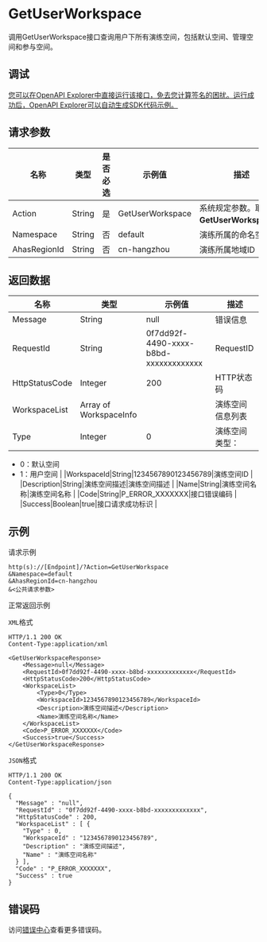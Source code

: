 # GetUserWorkspace

调用GetUserWorkspace接口查询用户下所有演练空间，包括默认空间、管理空间和参与空间。

## 调试

[您可以在OpenAPI Explorer中直接运行该接口，免去您计算签名的困扰。运行成功后，OpenAPI Explorer可以自动生成SDK代码示例。](https://api.aliyun.com/#product=ahas-openapi&api=GetUserWorkspace&type=RPC&version=2019-09-01)

## 请求参数

|名称|类型|是否必选|示例值|描述|
|--|--|----|---|--|
|Action|String|是|GetUserWorkspace|系统规定参数。取值：**GetUserWorkspace**。 |
|Namespace|String|否|default|演练所属的命名空间 |
|AhasRegionId|String|否|cn-hangzhou|演练所属地域ID |

## 返回数据

|名称|类型|示例值|描述|
|--|--|---|--|
|Message|String|null|错误信息 |
|RequestId|String|0f7dd92f-4490-xxxx-b8bd-xxxxxxxxxxxxx|RequestID |
|HttpStatusCode|Integer|200|HTTP状态码 |
|WorkspaceList|Array of WorkspaceInfo| |演练空间信息列表 |
|Type|Integer|0|演练空间类型：

 -   0：默认空间
-   1：用户空间 |
|WorkspaceId|String|1234567890123456789|演练空间ID |
|Description|String|演练空间描述|演练空间描述 |
|Name|String|演练空间名称|演练空间名称 |
|Code|String|P\_ERROR\_XXXXXXX|接口错误编码 |
|Success|Boolean|true|接口请求成功标识 |

## 示例

请求示例

```
http(s)://[Endpoint]/?Action=GetUserWorkspace
&Namespace=default
&AhasRegionId=cn-hangzhou
&<公共请求参数>
```

正常返回示例

`XML`格式

```
HTTP/1.1 200 OK
Content-Type:application/xml

<GetUserWorkspaceResponse>
    <Message>null</Message>
    <RequestId>0f7dd92f-4490-xxxx-b8bd-xxxxxxxxxxxxx</RequestId>
    <HttpStatusCode>200</HttpStatusCode>
    <WorkspaceList>
        <Type>0</Type>
        <WorkspaceId>1234567890123456789</WorkspaceId>
        <Description>演练空间描述</Description>
        <Name>演练空间名称</Name>
    </WorkspaceList>
    <Code>P_ERROR_XXXXXXX</Code>
    <Success>true</Success>
</GetUserWorkspaceResponse>
```

`JSON`格式

```
HTTP/1.1 200 OK
Content-Type:application/json

{
  "Message" : "null",
  "RequestId" : "0f7dd92f-4490-xxxx-b8bd-xxxxxxxxxxxxx",
  "HttpStatusCode" : 200,
  "WorkspaceList" : [ {
    "Type" : 0,
    "WorkspaceId" : "1234567890123456789",
    "Description" : "演练空间描述",
    "Name" : "演练空间名称"
  } ],
  "Code" : "P_ERROR_XXXXXXX",
  "Success" : true
}
```

## 错误码

访问[错误中心](https://error-center.aliyun.com/status/product/ahas-openapi)查看更多错误码。

